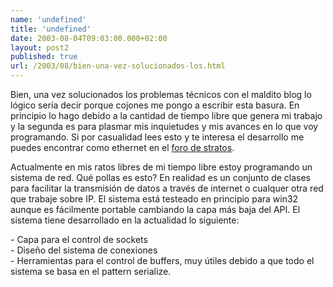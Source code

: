 ```yaml
---
name: 'undefined'
title: 'undefined'
date: 2003-08-04T09:03:00.000+02:00
layout: post2
published: true
url: /2003/08/bien-una-vez-solucionados-los.html
---
```


Bien, una vez solucionados los problemas técnicos con el maldito blog lo lógico sería decir porque cojones me pongo a escribir esta basura. En principio lo hago debido a la cantidad de tiempo libre que genera mi trabajo y la segunda es para plasmar mis inquietudes y mis avances en lo que voy programando. Si por casualidad lees esto y te interesa el desarrollo me puedes encontrar como ethernet en el [foro de stratos](http://www.stratos-ad.com/forums).  
  
Actualmente en mis ratos libres de mi tiempo libre estoy programando un sistema de red. Qué pollas es esto? En realidad es un conjunto de clases para facilitar la transmisión de datos a través de internet o cualquer otra red que trabaje sobre IP. El sistema está testeado en principio para win32 aunque es fácilmente portable cambiando la capa más baja del API. El sistema tiene desarrollado en la actualidad lo siguiente:  
  
\- Capa para el control de sockets  
\- Diseño del sistema de conexiones  
\- Herramientas para el control de buffers, muy útiles debido a que todo el sistema se basa en el pattern serialize.